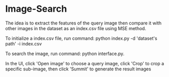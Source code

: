 # Image-Search
The idea is to extract the features of the query image then compare it with other images in the dataset as an index.csv file using MSE method.

To initialize a index.csv file, run command: python index.py -d 'dataset's path' -i index.csv

To search the image, run command: python interface.py.

In the UI, click 'Open image' to choose a query image, click 'Crop' to crop a specific sub-image, then click 'Summit' to generate the result images
